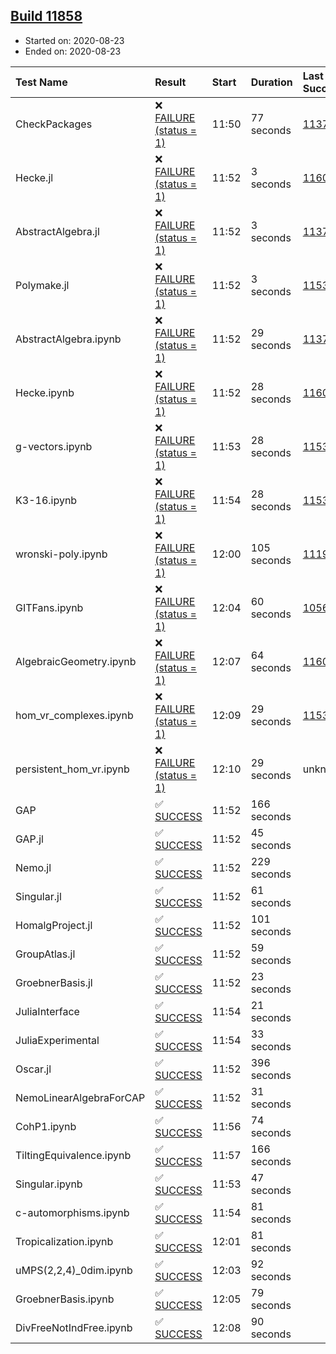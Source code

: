 ## [Build 11858](https://oscarci.mathematik.uni-kl.de/job/oscar/11858/)

* Started on: 2020-08-23
* Ended on: 2020-08-23

| Test Name    | Result | Start | Duration | Last Success | First Failure |
|:-------------|:-------|:------|:---------|:-------------|:--------------|
| CheckPackages | ❌ [FAILURE (status = 1)](https://oscarci.mathematik.uni-kl.de/job/oscar/11858/artifact/logs/build-11858/CheckPackages.log) | 11:50 | 77 seconds | [11376](https://oscarci.mathematik.uni-kl.de/job/oscar/11376/) | [11377](https://oscarci.mathematik.uni-kl.de/job/oscar/11377/) |
| Hecke.jl | ❌ [FAILURE (status = 1)](https://oscarci.mathematik.uni-kl.de/job/oscar/11858/artifact/logs/build-11858/Hecke.jl.log) | 11:52 | 3 seconds | [11602](https://oscarci.mathematik.uni-kl.de/job/oscar/11602/) | [11603](https://oscarci.mathematik.uni-kl.de/job/oscar/11603/) |
| AbstractAlgebra.jl | ❌ [FAILURE (status = 1)](https://oscarci.mathematik.uni-kl.de/job/oscar/11858/artifact/logs/build-11858/AbstractAlgebra.jl.log) | 11:52 | 3 seconds | [11376](https://oscarci.mathematik.uni-kl.de/job/oscar/11376/) | [11377](https://oscarci.mathematik.uni-kl.de/job/oscar/11377/) |
| Polymake.jl | ❌ [FAILURE (status = 1)](https://oscarci.mathematik.uni-kl.de/job/oscar/11858/artifact/logs/build-11858/Polymake.jl.log) | 11:52 | 3 seconds | [11532](https://oscarci.mathematik.uni-kl.de/job/oscar/11532/) | [11533](https://oscarci.mathematik.uni-kl.de/job/oscar/11533/) |
| AbstractAlgebra.ipynb | ❌ [FAILURE (status = 1)](https://oscarci.mathematik.uni-kl.de/job/oscar/11858/artifact/logs/build-11858/AbstractAlgebra.ipynb.log) | 11:52 | 29 seconds | [11376](https://oscarci.mathematik.uni-kl.de/job/oscar/11376/) | [11377](https://oscarci.mathematik.uni-kl.de/job/oscar/11377/) |
| Hecke.ipynb | ❌ [FAILURE (status = 1)](https://oscarci.mathematik.uni-kl.de/job/oscar/11858/artifact/logs/build-11858/Hecke.ipynb.log) | 11:52 | 28 seconds | [11602](https://oscarci.mathematik.uni-kl.de/job/oscar/11602/) | [11603](https://oscarci.mathematik.uni-kl.de/job/oscar/11603/) |
| g-vectors.ipynb | ❌ [FAILURE (status = 1)](https://oscarci.mathematik.uni-kl.de/job/oscar/11858/artifact/logs/build-11858/g-vectors.ipynb.log) | 11:53 | 28 seconds | [11532](https://oscarci.mathematik.uni-kl.de/job/oscar/11532/) | [11533](https://oscarci.mathematik.uni-kl.de/job/oscar/11533/) |
| K3-16.ipynb | ❌ [FAILURE (status = 1)](https://oscarci.mathematik.uni-kl.de/job/oscar/11858/artifact/logs/build-11858/K3-16.ipynb.log) | 11:54 | 28 seconds | [11532](https://oscarci.mathematik.uni-kl.de/job/oscar/11532/) | [11533](https://oscarci.mathematik.uni-kl.de/job/oscar/11533/) |
| wronski-poly.ipynb | ❌ [FAILURE (status = 1)](https://oscarci.mathematik.uni-kl.de/job/oscar/11858/artifact/logs/build-11858/wronski-poly.ipynb.log) | 12:00 | 105 seconds | [11192](https://oscarci.mathematik.uni-kl.de/job/oscar/11192/) | [11193](https://oscarci.mathematik.uni-kl.de/job/oscar/11193/) |
| GITFans.ipynb | ❌ [FAILURE (status = 1)](https://oscarci.mathematik.uni-kl.de/job/oscar/11858/artifact/logs/build-11858/GITFans.ipynb.log) | 12:04 | 60 seconds | [10566](https://oscarci.mathematik.uni-kl.de/job/oscar/10566/) | [10567](https://oscarci.mathematik.uni-kl.de/job/oscar/10567/) |
| AlgebraicGeometry.ipynb | ❌ [FAILURE (status = 1)](https://oscarci.mathematik.uni-kl.de/job/oscar/11858/artifact/logs/build-11858/AlgebraicGeometry.ipynb.log) | 12:07 | 64 seconds | [11602](https://oscarci.mathematik.uni-kl.de/job/oscar/11602/) | [11603](https://oscarci.mathematik.uni-kl.de/job/oscar/11603/) |
| hom_vr_complexes.ipynb | ❌ [FAILURE (status = 1)](https://oscarci.mathematik.uni-kl.de/job/oscar/11858/artifact/logs/build-11858/hom_vr_complexes.ipynb.log) | 12:09 | 29 seconds | [11532](https://oscarci.mathematik.uni-kl.de/job/oscar/11532/) | [11533](https://oscarci.mathematik.uni-kl.de/job/oscar/11533/) |
| persistent_hom_vr.ipynb | ❌ [FAILURE (status = 1)](https://oscarci.mathematik.uni-kl.de/job/oscar/11858/artifact/logs/build-11858/persistent_hom_vr.ipynb.log) | 12:10 | 29 seconds | unknown | unknown |
| GAP | ✅ [SUCCESS](https://oscarci.mathematik.uni-kl.de/job/oscar/11858/artifact/logs/build-11858/GAP.log) | 11:52 | 166 seconds |  |  |
| GAP.jl | ✅ [SUCCESS](https://oscarci.mathematik.uni-kl.de/job/oscar/11858/artifact/logs/build-11858/GAP.jl.log) | 11:52 | 45 seconds |  |  |
| Nemo.jl | ✅ [SUCCESS](https://oscarci.mathematik.uni-kl.de/job/oscar/11858/artifact/logs/build-11858/Nemo.jl.log) | 11:52 | 229 seconds |  |  |
| Singular.jl | ✅ [SUCCESS](https://oscarci.mathematik.uni-kl.de/job/oscar/11858/artifact/logs/build-11858/Singular.jl.log) | 11:52 | 61 seconds |  |  |
| HomalgProject.jl | ✅ [SUCCESS](https://oscarci.mathematik.uni-kl.de/job/oscar/11858/artifact/logs/build-11858/HomalgProject.jl.log) | 11:52 | 101 seconds |  |  |
| GroupAtlas.jl | ✅ [SUCCESS](https://oscarci.mathematik.uni-kl.de/job/oscar/11858/artifact/logs/build-11858/GroupAtlas.jl.log) | 11:52 | 59 seconds |  |  |
| GroebnerBasis.jl | ✅ [SUCCESS](https://oscarci.mathematik.uni-kl.de/job/oscar/11858/artifact/logs/build-11858/GroebnerBasis.jl.log) | 11:52 | 23 seconds |  |  |
| JuliaInterface | ✅ [SUCCESS](https://oscarci.mathematik.uni-kl.de/job/oscar/11858/artifact/logs/build-11858/JuliaInterface.log) | 11:54 | 21 seconds |  |  |
| JuliaExperimental | ✅ [SUCCESS](https://oscarci.mathematik.uni-kl.de/job/oscar/11858/artifact/logs/build-11858/JuliaExperimental.log) | 11:54 | 33 seconds |  |  |
| Oscar.jl | ✅ [SUCCESS](https://oscarci.mathematik.uni-kl.de/job/oscar/11858/artifact/logs/build-11858/Oscar.jl.log) | 11:52 | 396 seconds |  |  |
| NemoLinearAlgebraForCAP | ✅ [SUCCESS](https://oscarci.mathematik.uni-kl.de/job/oscar/11858/artifact/logs/build-11858/NemoLinearAlgebraForCAP.log) | 11:52 | 31 seconds |  |  |
| CohP1.ipynb | ✅ [SUCCESS](https://oscarci.mathematik.uni-kl.de/job/oscar/11858/artifact/logs/build-11858/CohP1.ipynb.log) | 11:56 | 74 seconds |  |  |
| TiltingEquivalence.ipynb | ✅ [SUCCESS](https://oscarci.mathematik.uni-kl.de/job/oscar/11858/artifact/logs/build-11858/TiltingEquivalence.ipynb.log) | 11:57 | 166 seconds |  |  |
| Singular.ipynb | ✅ [SUCCESS](https://oscarci.mathematik.uni-kl.de/job/oscar/11858/artifact/logs/build-11858/Singular.ipynb.log) | 11:53 | 47 seconds |  |  |
| c-automorphisms.ipynb | ✅ [SUCCESS](https://oscarci.mathematik.uni-kl.de/job/oscar/11858/artifact/logs/build-11858/c-automorphisms.ipynb.log) | 11:54 | 81 seconds |  |  |
| Tropicalization.ipynb | ✅ [SUCCESS](https://oscarci.mathematik.uni-kl.de/job/oscar/11858/artifact/logs/build-11858/Tropicalization.ipynb.log) | 12:01 | 81 seconds |  |  |
| uMPS(2,2,4)_0dim.ipynb | ✅ [SUCCESS](https://oscarci.mathematik.uni-kl.de/job/oscar/11858/artifact/logs/build-11858/uMPS-2-2-4-_0dim.ipynb.log) | 12:03 | 92 seconds |  |  |
| GroebnerBasis.ipynb | ✅ [SUCCESS](https://oscarci.mathematik.uni-kl.de/job/oscar/11858/artifact/logs/build-11858/GroebnerBasis.ipynb.log) | 12:05 | 79 seconds |  |  |
| DivFreeNotIndFree.ipynb | ✅ [SUCCESS](https://oscarci.mathematik.uni-kl.de/job/oscar/11858/artifact/logs/build-11858/DivFreeNotIndFree.ipynb.log) | 12:08 | 90 seconds |  |  |

